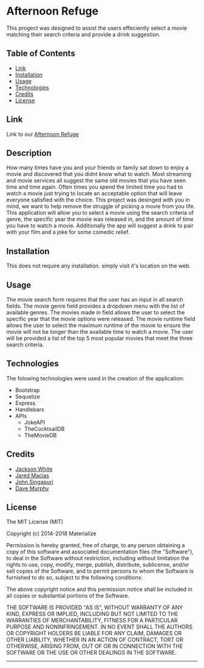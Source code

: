 # Afternoon Refuge
This progect was designed to assist the users effeciently select a movie matching their search criteria and provide a drink suggestion. 

## Table of Contents
- [Link](#link)
- [Installation](#installation)
- [Usage](#usage)
- [Technologies](#technologies)
- [Credits](#credits)
- [License](#license)
## Link

Link to our [Afternoon Refuge](https://afternoon-refuge-09743.herokuapp.com/)

## Description
How many times have you and your friends or family sat down to enjoy a movie and discovered that you didnt know what to watch. Most streaming and movie services all suggest the same old movies that you have seen time and time again. Often times you spend the limited time you had to watch a movie just trying to locate an acceptable option that will leave everyone satisfied with the choice. This project was desinged with you in mind, we want to help remove the struggle of picking a movie from you life. This application will allow you to select a movie using the search criteria of genre, the specific year the movie was released in, and the amount of time you have to watch a movie. Additionally the app will suggest a drink to pair with your film and a joke for some comedic relief. 
## Installation
This does not require any installation. simply visit it's location on the web. 

## Usage
The movie search form requires that the user has an input in all search fields. The movie genre field provides a dropdown menu with the list of available genres. The movies made in field allows the user to select the specific year that the movie options were released. The movie runtime field allows the user to select the maximum runtime of the movie to ensure the movie will not be longer than the available time to watch a movie. The user will be provided a list of the top 5 most popular movies that meet the three search criteria. 

## Technologies
The folowing technologies were used in the creation of the application:
- Bootstrap
- Sequelize
- Express
- Handlebars
- APIs
    - JokeAPI
    - TheCocktsailDB
    - TheMovieDB
## Credits
- [Jackson White](https://github.com/JacksonWhite4725)
- [Jared Macias](https://github.com/mmjared)
- [John Singapuri](https://github.com/Jsingapuri)
- [Dave Murphy](https://github.com/murda02)


## License
The MIT License (MIT)

Copyright (c) 2014-2018 Materialize

Permission is hereby granted, free of charge, to any person obtaining a copy
of this software and associated documentation files (the "Software"), to deal
in the Software without restriction, including without limitation the rights
to use, copy, modify, merge, publish, distribute, sublicense, and/or sell
copies of the Software, and to permit persons to whom the Software is
furnished to do so, subject to the following conditions:

The above copyright notice and this permission notice shall be included in all
copies or substantial portions of the Software.

THE SOFTWARE IS PROVIDED "AS IS", WITHOUT WARRANTY OF ANY KIND, EXPRESS OR
IMPLIED, INCLUDING BUT NOT LIMITED TO THE WARRANTIES OF MERCHANTABILITY,
FITNESS FOR A PARTICULAR PURPOSE AND NONINFRINGEMENT. IN NO EVENT SHALL THE
AUTHORS OR COPYRIGHT HOLDERS BE LIABLE FOR ANY CLAIM, DAMAGES OR OTHER
LIABILITY, WHETHER IN AN ACTION OF CONTRACT, TORT OR OTHERWISE, ARISING FROM,
OUT OF OR IN CONNECTION WITH THE SOFTWARE OR THE USE OR OTHER DEALINGS IN THE
SOFTWARE.

---
